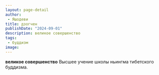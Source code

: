 ```yaml
---
layout: page-detail
author:
 - Яшодеви
title: дзогчен
publishDate: "2024-09-01"
description: великое совершенство
tags:
 - буддизм
image: 
---
```


__великое совершенство__
Высшее учение школы ньингма тибетского буддизма.

